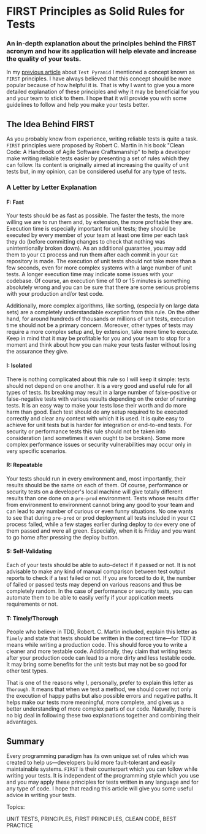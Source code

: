 # FIRST Principles as Solid Rules for Tests

### An in-depth explanation about the principles behind the FIRST acronym and how its application will help elevate and increase the quality of your tests.

In my [previous article](https://dzone.com/articles/rest-apis-test-pyramid) about `Test Pyramid` I mentioned a concept known as `FIRST` principles. I have always believed that this concept should be more popular because of how helpful it is. That is why I want to give you a more detailed explanation of these principles and why it may be beneficial for you and your team to stick to them. I hope that it will provide you with some guidelines to follow and help you make your tests better.

## **The Idea Behind FIRST**

As you probably know from experience, writing reliable tests is quite a task. `FIRST` principles were proposed by Robert C. Martin in his book "Clean Code: A Handbook of Agile Software Craftsmanship" to help a developer make writing reliable tests easier by presenting a set of rules which they can follow. Its content is originally aimed at increasing the quality of unit tests but, in my opinion, can be considered useful for any type of tests.

### A Letter by Letter Explanation

#### F: Fast

Your tests should be as fast as possible. The faster the tests, the more willing we are to run them and, by extension, the more profitable they are. Execution time is especially important for unit tests; they should be executed by every member of your team at least one time per each task they do (before committing changes to check that nothing was unintentionally broken down). As an additional guarantee, you may add them to your `CI` process and run them after each commit in your `Git` repository is made. The execution of unit tests should not take more than a few seconds, even for more complex systems with a large number of unit tests. A longer execution time may indicate some issues with your codebase. Of course, an execution time of 10 or 15 minutes is something absolutely wrong and you can be sure that there are some serious problems with your production and/or test code. 

Additionally, more complex algorithms, like sorting, (especially on large data sets) are a completely understandable exception from this rule. On the other hand, for around hundreds of thousands or millions of unit tests, execution time should not be a primary concern. Moreover, other types of tests may require a more complex setup and, by extension, take more time to execute. Keep in mind that it may be profitable for you and your team to stop for a moment and think about how you can make your tests faster without losing the assurance they give.

#### I: Isolated

There is nothing complicated about this rule so I will keep it simple: tests should not depend on one another. It is a very good and useful rule for all types of tests. Its breaking may result in a large number of false-positive or false-negative tests with various results depending on the order of running tests. It is an easy way to make your tests lose their worth and do more harm than good. Each test should do any setup required to be executed correctly and clear any context with which it is used. It is quite easy to achieve for unit tests but is harder for integration or end-to-end tests. For security or performance tests this rule should not be taken into consideration (and sometimes it even ought to be broken). Some more complex performance issues or security vulnerabilities may occur only in very specific scenarios.

#### R: Repeatable

Your tests should run in every environment and, most importantly, their results should be the same on each of them. Of course, performance or security tests on a developer's local machine will give totally different results than one done on a `pre-prod` environment. Tests whose results differ from environment to environment cannot bring any good to your team and can lead to any number of curious or even funny situations. No one wants to see that during `pre-prod` or prod deployment all tests included in your `CI` process failed, while a few stages earlier during deploy to `dev` every one of them passed and were all green. Especially, when it is Friday and you want to go home after pressing the deploy button.

#### S: Self-Validating

Each of your tests should be able to auto-detect if it passed or not. It is not advisable to make any kind of manual comparison between test output reports to check if a test failed or not. If you are forced to do it, the number of failed or passed tests may depend on various reasons and thus be completely random. In the case of performance or security tests, you can automate them to be able to easily verify if your application meets requirements or not.

#### T: Timely/Thorough

People who believe in TDD, Robert. C. Martin included, explain this letter as `Timely` and state that tests should be written in the correct time—for TDD it means while writing a production code. This should force you to write a cleaner and more testable code. Additionally, they claim that writing tests after your production code can lead to a more dirty and less testable code. It may bring some benefits for the unit tests but may not be so good for other test types. 

That is one of the reasons why I, personally, prefer to explain this letter as `Thorough`. It means that when we test a method, we should cover not only the execution of happy paths but also possible errors and negative paths. It helps make our tests more meaningful, more complete, and gives us a better understanding of more complex parts of our code. Naturally, there is no big deal in following these two explanations together and combining their advantages.

## **Summary**

Every programming paradigm has its own unique set of rules which was created to help us—developers build more fault-tolerant and easily maintainable systems. `FIRST` is their counterpart which you can follow while writing your tests. It is independent of the programming style which you use and you may apply these principles for tests written in any language and for any type of code. I hope that reading this article will give you some useful advice in writing your tests.

Topics:

 

UNIT TESTS, PRINCIPLES, FIRST PRINCIPLES, CLEAN CODE, BEST PRACTICE